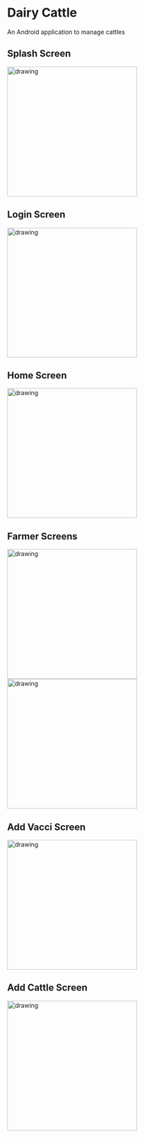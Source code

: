 # Dairy Cattle

An Android application to manage cattles

## Splash Screen

<img src="./app/src/main/res/drawable/Screens/splash.jpeg" alt="drawing" width="300"/>

## Login Screen

<img src="./app/src/main/res/drawable/Screens/login.jpeg" alt="drawing" width="300"/>

## Home Screen

<img src="./app/src/main/res/drawable/Screens/home.jpeg" alt="drawing" width="300"/>

## Farmer Screens

<img src="./app/src/main/res/drawable/Screens/farmerHome.jpeg" alt="drawing" width="300"/>
<img src="./app/src/main/res/drawable/Screens/farmerinfo.jpeg" alt="drawing" width="300"/>

## Add Vacci Screen

<img src="./app/src/main/res/drawable/Screens/addvacci.jpeg" alt="drawing" width="300"/>

## Add Cattle Screen

<img src="./app/src/main/res/drawable/Screens/addcattle.jpeg" alt="drawing" width="300"/>
